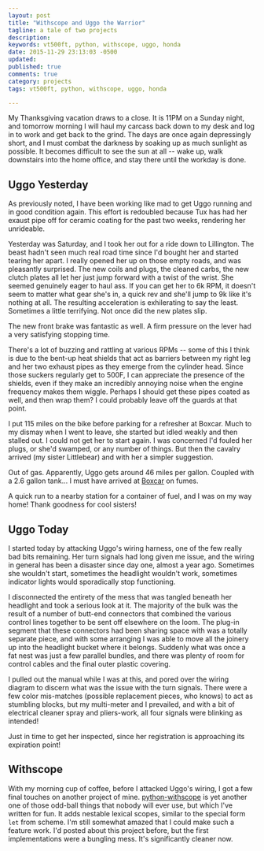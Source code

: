 ```yaml
---
layout: post
title: "Withscope and Uggo the Warrior"
tagline: a tale of two projects
description:
keywords: vt500ft, python, withscope, uggo, honda
date: 2015-11-29 23:13:03 -0500
updated:
published: true
comments: true
category: projects
tags: vt500ft, python, withscope, uggo, honda

---
```


My Thanksgiving vacation draws to a close. It is 11PM on a Sunday
night, and tomorrow morning I will haul my carcass back down to my
desk and log in to work and get back to the grind. The days are once
again depressingly short, and I must combat the darkness by soaking up
as much sunlight as possible. It becomes difficult to see the sun at
all -- wake up, walk downstairs into the home office, and stay there
until the workday is done.

<!-- more -->

## Uggo Yesterday

As previously noted, I have been working like mad to get Uggo running
and in good condition again. This effort is redoubled because Tux has
had her exaust pipe off for ceramic coating for the past two weeks,
rendering her unrideable.

Yesterday was Saturday, and I took her out for a ride down to
Lillington. The beast hadn't seen much real road time since I'd bought
her and started tearing her apart. I really opened her up on those
empty roads, and was pleasantly surprised. The new coils and plugs,
the cleaned carbs, the new clutch plates all let her just jump forward
with a twist of the wrist. She seemed genuinely eager to haul ass. If
you can get her to 6k RPM, it doesn't seem to matter what gear she's
in, a quick rev and she'll jump to 9k like it's nothing at all. The
resulting acceleration is exhilerating to say the least. Sometimes a
little terrifying. Not once did the new plates slip.

The new front brake was fantastic as well. A firm pressure on the
lever had a very satisfying stopping time.

There's a lot of buzzing and rattling at various RPMs -- some of this
I think is due to the bent-up heat shields that act as barriers
between my right leg and her two exhaust pipes as they emerge from the
cylinder head. Since those suckers regularly get to 500F, I can
appreciate the presence of the shields, even if they make an
incredibly annoying noise when the engine frequency makes them
wiggle. Perhaps I should get these pipes coated as well, and then wrap
them? I could probably leave off the guards at that point.

I put 115 miles on the bike before parking for a refresher at
Boxcar. Much to my dismay when I went to leave, she started but idled
weakly and then stalled out. I could not get her to start again. I was
concerned I'd fouled her plugs, or she'd swamped, or any number of
things. But then the cavalry arrived (my sister Littlebear) and with
her a simpler suggestion.

Out of gas. Apparently, Uggo gets around 46 miles per gallon. Coupled with
a 2.6 gallon tank... I must have arrived at [Boxcar] on fumes.

A quick run to a nearby station for a container of fuel, and I was on
my way home! Thank goodness for cool sisters!

[Boxcar]: http://theboxcarbar.com


## Uggo Today

I started today by attacking Uggo's wiring harness, one of the few
really bad bits remaining. Her turn signals had long given me issue,
and the wiring in general has been a disaster since day one, almost a
year ago. Sometimes she wouldn't start, sometimes the headlight
wouldn't work, sometimes indicator lights would sporadically stop
functioning.

I disconnected the entirety of the mess that was tangled beneath her
headlight and took a serious look at it. The majority of the bulk was
the result of a number of butt-end connectors that combined the
various control lines together to be sent off elsewhere on the
loom. The plug-in segment that these connectors had been sharing space
with was a totally separate piece, and with some arranging I was able
to move all the joinery up into the headlight bucket where it belongs.
Suddenly what was once a fat nest was just a few parallel bundles, and
there was plenty of room for control cables and the final outer
plastic covering.

I pulled out the manual while I was at this, and pored over the wiring
diagram to discern what was the issue with the turn signals. There
were a few color mis-matches (possible replacement pieces, who knows)
to act as stumbling blocks, but my multi-meter and I prevailed, and
with a bit of electrical cleaner spray and pliers-work, all four
signals were blinking as intended!

Just in time to get her inspected, since her registration is
approaching its expiration point!


## Withscope

With my morning cup of coffee, before I attacked Uggo's wiring, I got
a few final touches on another project of mine. [python-withscope] is
yet another one of those odd-ball things that nobody will ever use,
but which I've written for fun. It adds nestable lexical scopes,
similar to the special form `let` from scheme. I'm still somewhat
amazed that I could make such a feature work. I'd posted about this
project before, but the first implementations were a bungling
mess. It's significantly cleaner now.

[python-withscope]: https://github.com/obriencj/python-withscope
